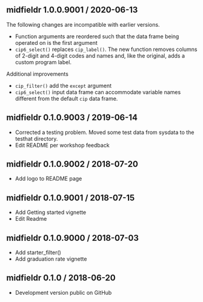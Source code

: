 



## midfieldr 1.0.0.9001 / 2020-06-13

The following changes are incompatible with earlier versions. 

- Function arguments are reordered such that the data frame being operated on is the first argument 
- `cip6_select()` replaces `cip_label()`. The new function removes columns of 2-digit and 4-digit codes and names and, like the original, adds a custom program label. 

Additional improvements 

- `cip_filter()` add the `except` argument
- `cip6_select()` input data frame can accommodate variable names different from the default `cip` data frame. 






## midfieldr 0.1.0.9003 / 2019-06-14

- Corrected a testing problem. Moved some test data from sysdata to the testhat directory. 
- Edit README per workshop feedback 

## midfieldr 0.1.0.9002 / 2018-07-20

- Add logo to README page 

## midfieldr 0.1.0.9001 / 2018-07-15

- Add Getting started vignette 
- Edit Readme 

## midfieldr 0.1.0.9000 / 2018-07-03

- Add starter_filter() 
- Add graduation rate vignette


## midfieldr 0.1.0 / 2018-06-20

- Development version public on GitHub
  
<!-- major.minor.patch.dev -->
<!-- MAJOR version when you make incompatible API changes ->
<!-- MINOR version add functionality in a backwards-compatible manner ->
<!-- PATCH version backwards-compatible bug fixes ->

<!-- ### New features -->

<!-- ### Minor improvements -->

<!-- ### Bug fixes -->

<!-- ### Deprecated -->

<!-- ### Defunct -->
